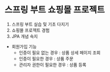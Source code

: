 # 스프링 부트 쇼핑몰 프로젝트

1. 스프링 부트 실습 및 기초 다지기
2. 쇼핑몰 프로젝트 경험
3. JPA 개념 숙지

* 회원가입 기능
  * 인증이 필요 없는 경우 : 상품 상세 페이지 조회
  * 인증이 필요한 경우 : 상품 주문
  * 관리자 권한이 필요한 경우 : 상품 등록  
